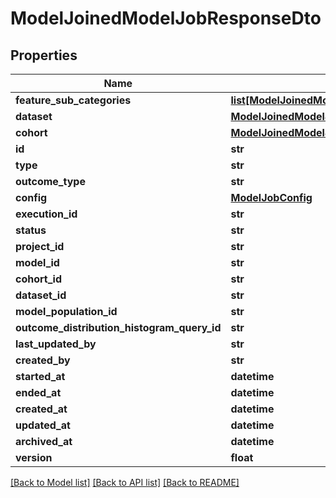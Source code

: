 # ModelJoinedModelJobResponseDto

## Properties
Name | Type | Description | Notes
------------ | ------------- | ------------- | -------------
**feature_sub_categories** | [**list[ModelJoinedModelJobJoinedFeatureSubCategoryResponseDto]**](ModelJoinedModelJobJoinedFeatureSubCategoryResponseDto.md) |  | [optional] 
**dataset** | [**ModelJoinedModelJobJoinedDatasetResponseDto**](ModelJoinedModelJobJoinedDatasetResponseDto.md) |  | [optional] 
**cohort** | [**ModelJoinedModelJobJoinedCohortResponseDto**](ModelJoinedModelJobJoinedCohortResponseDto.md) |  | [optional] 
**id** | **str** |  | [optional] 
**type** | **str** |  | 
**outcome_type** | **str** |  | [optional] 
**config** | [**ModelJobConfig**](ModelJobConfig.md) |  | [optional] 
**execution_id** | **str** |  | [optional] 
**status** | **str** |  | [optional] 
**project_id** | **str** |  | 
**model_id** | **str** |  | 
**cohort_id** | **str** |  | [optional] 
**dataset_id** | **str** |  | [optional] 
**model_population_id** | **str** |  | [optional] 
**outcome_distribution_histogram_query_id** | **str** |  | [optional] 
**last_updated_by** | **str** |  | [optional] 
**created_by** | **str** |  | [optional] 
**started_at** | **datetime** |  | [optional] 
**ended_at** | **datetime** |  | [optional] 
**created_at** | **datetime** |  | [optional] 
**updated_at** | **datetime** |  | [optional] 
**archived_at** | **datetime** |  | [optional] 
**version** | **float** |  | [optional] 

[[Back to Model list]](../README.md#documentation-for-models) [[Back to API list]](../README.md#documentation-for-api-endpoints) [[Back to README]](../README.md)

